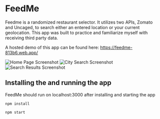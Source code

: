 # FeedMe

Feedme is a randomized restaurant selector. It utilizes two APIs, Zomato and Uncaged, to search either an entered location or your current geolocation. This app was built to practice and familiarize myself with receiving third party data.

A hosted demo of this app can be found here: https://feedme-813b6.web.app/

![Home Page Screenshot](public/screenshots/HomeScreen_dr.png)
![City Search Screenshot](public/screenshots/CitySearch_dr.png)
![Search Results Screenshot](public/screenshots/SearchResults_dr.png)

## Installing the and running the app

FeedMe should run on localhost:3000 after installing and starting the app

`npm install`

`npm start`
